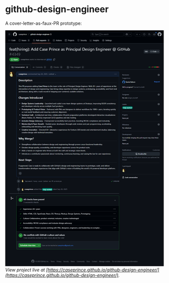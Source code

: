 # github-design-engineer

A cover-letter-as-faux-PR prototype:

[<img src="screenshot.png" alt="Screenhot of cover as pull request" >](https://caseprince.github.io/github-design-engineer/)\
*View project live at [https://caseprince.github.io/github-design-engineer/](https://caseprince.github.io/github-design-engineer/).*